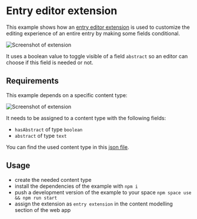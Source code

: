 # Entry editor extension

This example shows how an [entry editor extension](/developers/docs/extensibility/ui-extensions/locations/#entry-extensions) is used to customize the editing experience of an entire entry by making some fields conditional.

![Screenshot of extension](./entry-extension.gif)

It uses a boolean value to toggle visible of a field `abstract` so an editor can choose if this field is needed or not.

## Requirements

This example depends on a specific content type:

![Screenshot of extension](./entry-extension.png)

It needs to be assigned to a content type with the following fields:

- `hasAbstract` of type `boolean`
- `abstract` of type `text`

You can find the used content type in this [json file](./sample-content-type.json).

## Usage

- create the needed content type
- install the dependencies of the example with `npm i`
- push a development version of the example to your space `npm space use && npm run start`
- assign the extension as `entry extension` in the content modelling section of the web app


